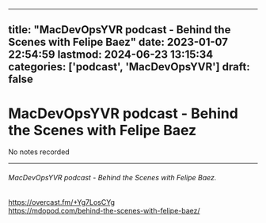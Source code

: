 
---
title: "MacDevOpsYVR podcast - Behind the Scenes with Felipe Baez"
date: 2023-01-07 22:54:59
lastmod: 2024-06-23 13:15:34
categories: ['podcast', 'MacDevOpsYVR']
draft: false
---


# MacDevOpsYVR podcast - Behind the Scenes with Felipe Baez

No notes recorded

- - -
###### MacDevOpsYVR podcast - Behind the Scenes with Felipe Baez.

https://overcast.fm/+Yg7LosCYg  
https://mdopod.com/behind-the-scenes-with-felipe-baez/

<!-- #public #podcast #MacDevOpsYVR -->

<!-- {BearID:DF9948C3-B034-41FE-BB37-283545CF4900-28016-00002D97FBCF36FC} -->
